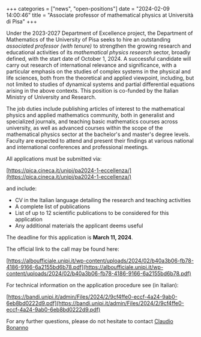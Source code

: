 +++
categories = ["news", "open-positions"]
date = "2024-02-09 14:00:46"
title = "Associate professor of mathematical physics at Università di Pisa"
+++

Under the 2023-2027 Department of Excellence project, the Department of Mathematics of the University of Pisa seeks to hire an outstanding *associated professor (with tenure)* to strengthen the growing research and educational activities of its *mathematical physics research* sector, broadly defined, with the start date of October 1, 2024. A successful candidate will carry out research of international relevance and significance, with a particular emphasis on the studies of complex systems in the physical and life sciences, both from the theoretical and applied viewpoint, including, but not limited to studies of dynamical systems and partial differential equations arising in the above contexts. This position is co-funded by the Italian Ministry of University and Research. 

The job duties include publishing articles of interest to the mathematical physics and applied mathematics community, both in generalist and specialized journals, and teaching basic mathematics courses across university, as well as advanced courses within the scope of the mathematical physics sector at the bachelor's and master's degree levels. Faculty are expected to attend and present their findings at various national and international conferences and professional meetings.

All applications must be submitted via:

[https://pica.cineca.it/unipi/pa2024-1-eccellenza/](https://pica.cineca.it/unipi/pa2024-1-eccellenza/)

and include:

- CV in the Italian language detailing the research and teaching activities 
- A complete list of publications
- List of up to 12 scientific publications to be considered for this application
- Any additional materials the applicant deems useful

The deadline for this application is **March 11, 2024**.


The official link to the call may be found here:

[https://alboufficiale.unipi.it/wp-content/uploads/2024/02/b40a3b06-fb78-4186-9166-6a2155bd6b78.pdf](https://alboufficiale.unipi.it/wp-content/uploads/2024/02/b40a3b06-fb78-4186-9166-6a2155bd6b78.pdf)


For technical information on the application procedure see (in Italian):

[https://bandi.unipi.it/admin/Files/2024/2/9cf4ffe0-eccf-4a24-9ab0-6eb8bd0222d9.pdf](https://bandi.unipi.it/admin/Files/2024/2/9cf4ffe0-eccf-4a24-9ab0-6eb8bd0222d9.pdf)


For any further questions, please do not hesitate to contact [Claudio Bonanno](mailto:claudio.bonanno@unipi.it)
